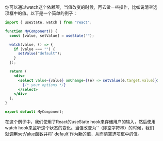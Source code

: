 你可以通过watch这个依赖项，当值改变的时候，再去做一些操作，比如说清空选项框中的值。以下是一个简单的例子：

```jsx
import { useState, watch } from "react";

function MyComponent() {
  const [value, setValue] = useState("");

  watch(value, () => {
    if (value === "") {
      setValue("default");
    }
  });

  return (
    <div>
      <select value={value} onChange={(e) => setValue(e.target.value)}>
        {/* your options */}
      </select>
    </div>
  );
}

export default MyComponent;
```

在这个例子中，我们使用了React的useState hook来存储用户的输入，然后使用watch hook来监听这个状态的变化。当值改变为''（即空字符串）的时候，我们就调用setValue函数并将' default'作为新的值，从而清空选项框中的值。
